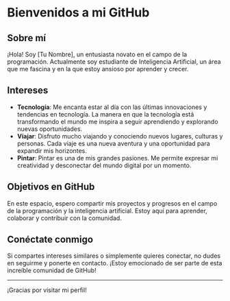 # Bienvenidos a mi GitHub

## Sobre mí

¡Hola! Soy [Tu Nombre], un entusiasta novato en el campo de la programación. Actualmente soy estudiante de Inteligencia Artificial, un área que me fascina y en la que estoy ansioso por aprender y crecer.

## Intereses

- **Tecnología**: Me encanta estar al día con las últimas innovaciones y tendencias en tecnología. La manera en que la tecnología está transformando el mundo me inspira a seguir aprendiendo y explorando nuevas oportunidades.
- **Viajar**: Disfruto mucho viajando y conociendo nuevos lugares, culturas y personas. Cada viaje es una nueva aventura y una oportunidad para expandir mis horizontes.
- **Pintar**: Pintar es una de mis grandes pasiones. Me permite expresar mi creatividad y desconectar del mundo digital por un momento.

## Objetivos en GitHub

En este espacio, espero compartir mis proyectos y progresos en el campo de la programación y la inteligencia artificial. Estoy aquí para aprender, colaborar y contribuir con la comunidad.

## Conéctate conmigo

Si compartes intereses similares o simplemente quieres conectar, no dudes en seguirme y ponerte en contacto. ¡Estoy emocionado de ser parte de esta increíble comunidad de GitHub!

---

¡Gracias por visitar mi perfil!

